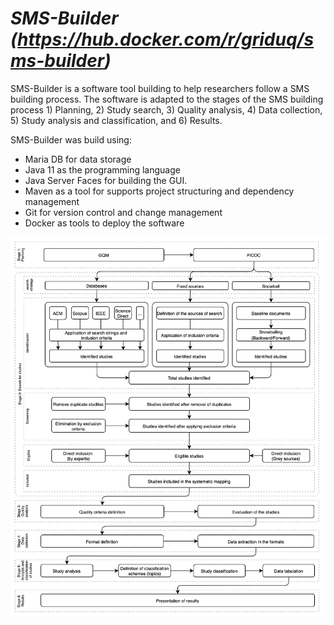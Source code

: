 # *SMS-Builder (https://hub.docker.com/r/griduq/sms-builder)*

SMS-Builder is a software tool building to help researchers follow a SMS building process. The software is adapted to the stages of the SMS building process 1) Planning, 2) Study search, 3) Quality analysis, 4) Data collection, 5) Study analysis and classification, and 6) Results.

SMS-Builder was build using:

- Maria DB for data storage
- Java 11 as the programming language
- Java Server Faces for building the GUI.
- Maven as a tool for supports project structuring and dependency management
- Git for version control and change management
- Docker as tools to deploy the software

![SMS Process](resources/images/SMS-Process.png)

